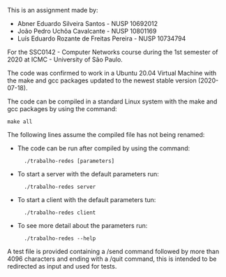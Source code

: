 This is an assignment made by:

* Abner Eduardo Silveira Santos - NUSP 10692012
* João Pedro Uchôa Cavalcante - NUSP 10801169
* Luís Eduardo Rozante de Freitas Pereira - NUSP 10734794

For the SSC0142 - Computer Networks course during the 1st semester of 2020 at ICMC - University of São Paulo.

The code was confirmed to work in a Ubuntu 20.04 Virtual Machine with the make and gcc packages updated to the newest stable version (2020-07-18).

The code can be compiled in a standard Linux system with the make and gcc packages by using the command:

    make all

The following lines assume the compiled file has not being renamed:

* The code can be run after compiled by using the command:

        ./trabalho-redes [parameters]

* To start a server with the default parameters run:

        ./trabalho-redes server

* To start a client with the default parameters tun:

        ./trabalho-redes client

* To see more detail about the parameters run:

        ./trabalho-redes --help

A test file is provided containing a /send command followed by more than 4096 characters and ending with a /quit command, this is intended to be redirected as input and used for tests.
